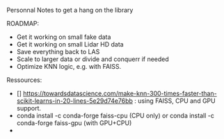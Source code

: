 Personnal Notes to get a hang on the library

ROADMAP:
- Get it working on small fake data
- Get it working on small Lidar HD data
- Save everything back to LAS
- Scale to larger data or divide and conquerr if needed
- Optimize KNN logic, e.g. with FAISS.



Ressources:
- [] https://towardsdatascience.com/make-knn-300-times-faster-than-scikit-learns-in-20-lines-5e29d74e76bb : using FAISS, CPU and GPU support.
- conda install -c conda-forge faiss-cpu (CPU only) or conda install -c conda-forge faiss-gpu (with GPU+CPU)
- 